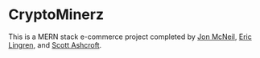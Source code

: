 # CryptoMinerz

This is a MERN stack e-commerce project completed by [Jon McNeil](https://github.com/jmc90), [Eric Lingren](https://github.com/eric-lingren), and [Scott Ashcroft](https://github.com/cadidadi).


